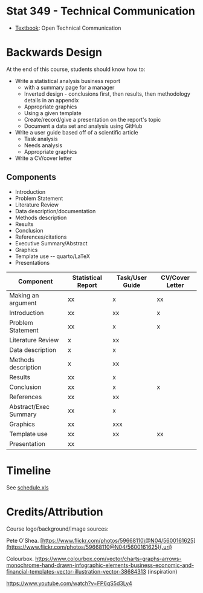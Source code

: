 # Stat 349 - Technical Communication

-   [Textbook](https://alg.manifoldapp.org/read/open-technical-communication/section/67ef90ba-8ca3-4e8e-abb0-0a3966cf2ac7): Open Technical Communication

# Backwards Design

At the end of this course, students should know how to:

-   Write a statistical analysis business report
    -   with a summary page for a manager
    -   Inverted design - conclusions first, then results, then methodology details in an appendix
    -   Appropriate graphics
    -   Using a given template
    -   Create/record/give a presentation on the report's topic
    -   Document a data set and analysis using GitHub
-   Write a user guide based off of a scientific article
    -   Task analysis
    -   Needs analysis
    -   Appropriate graphics
-   Write a CV/cover letter

## Components

-   Introduction
-   Problem Statement
-   Literature Review
-   Data description/documentation
-   Methods description
-   Results
-   Conclusion
-   References/citations
-   Executive Summary/Abstract
-   Graphics
-   Template use -- quarto/LaTeX
-   Presentations

| Component             | Statistical Report | Task/User Guide    | CV/Cover Letter |
|-----------------------|--------------------|--------------------|-----------------|
| Making an argument    | xx                 | x                  | xx              |
| Introduction          | xx                 | xx                 | x               |
| Problem Statement     | xx                 | x                  | x               |
| Literature Review     | x                  | xx                 |                 |
| Data description      | x                  | x                  |                 |
| Methods description   | x                  | xx                 |                 |
| Results               | xx                 | x                  |                 |
| Conclusion            | xx                 | x                  | x               |
| References            | xx                 | xx                 |                 |
| Abstract/Exec Summary | xx                 | x                  |                 |
| Graphics              | xx                 | xxx                |                 |
| Template use          | xx                 | xx                 | xx              |
| Presentation          | xx                 |                    |                 |

# Timeline
See [schedule.xls](schedule.xls)


# Credits/Attribution

Course logo/background/image sources:

Pete O'Shea. [https://www.flickr.com/photos/59668110\@N04/5600161625](https://www.flickr.com/photos/59668110@N04/5600161625){.uri}

Colourbox. <https://www.colourbox.com/vector/charts-graphs-arrows-monochrome-hand-drawn-infographic-elements-business-economic-and-financial-templates-vector-illustration-vector-38684313> (inspiration)

<https://www.youtube.com/watch?v=FP6qS5d3Ly4>
